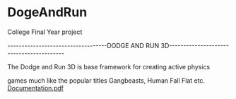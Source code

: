 # DogeAndRun
College Final Year project


-----------------------------------DODGE AND RUN 3D----------------------------------------- 

The Dodge and Run 3D is base framework for creating active physics 

games much like the popular titles Gangbeasts, Human Fall Flat etc.
[Documentation.pdf](https://github.com/phaniram2000/DogeAndRun/files/10275470/Documentation.pdf)
